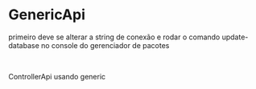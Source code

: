 # GenericApi
<p>primeiro deve se alterar a string de conexão e rodar o comando update-database no console do gerenciador de pacotes</p>
<br/>
<p>ControllerApi usando generic</p>


